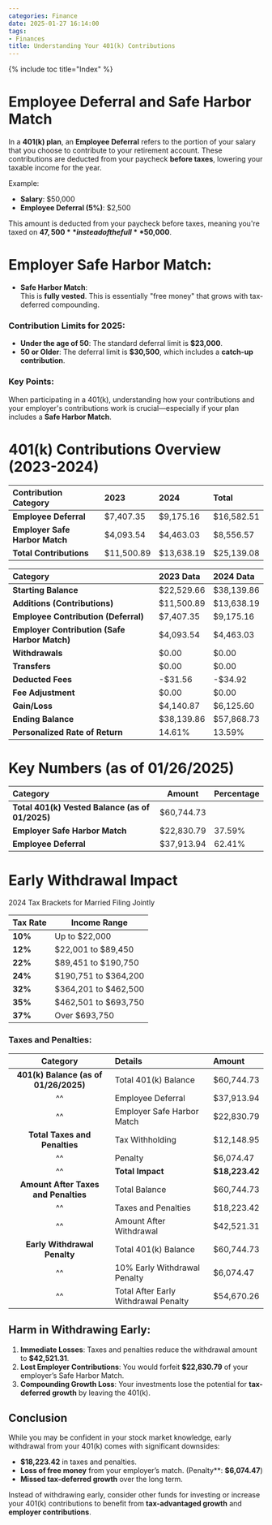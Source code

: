 ```yaml
---
categories: Finance
date: 2025-01-27 16:14:00
tags:
- Finances
title: Understanding Your 401(k) Contributions
---
```


{% include toc title="Index" %}

# Employee Deferral and Safe Harbor Match
In a **401(k) plan**, an **Employee Deferral** refers to the portion of your salary that you choose to contribute to your 
retirement account. These contributions are deducted from your paycheck **before taxes**, lowering your taxable income for the year.

Example:
- **Salary**: $50,000
- **Employee Deferral (5%)**: $2,500  

This amount is deducted from your paycheck before taxes, meaning you're taxed on **$47,500** instead of the full **$50,000**.

# **Employer Safe Harbor Match**:
- **Safe Harbor Match**:  
This is **fully vested**. This is essentially "free money" that grows with tax-deferred compounding.

### Contribution Limits for 2025:
- **Under the age of 50**: The standard deferral limit is **$23,000**.
- **50 or Older**: The deferral limit is **$30,500**, which includes a **catch-up contribution**.

### Key Points:
When participating in a 401(k), understanding how your contributions and your employer's contributions work is 
crucial—especially if your plan includes a **Safe Harbor Match**. 

# **401(k) Contributions Overview (2023-2024)**

| **Contribution Category**       | **2023**   | **2024**   | **Total**  |
|:--------------------------------|:-----------|:-----------|:-----------|
| **Employee Deferral**           | $7,407.35  | $9,175.16  | $16,582.51 |
| **Employer Safe Harbor Match**  | $4,093.54  | $4,463.03  | $8,556.57  |
| **Total Contributions**         | $11,500.89 | $13,638.19 | $25,139.08 |


| **Category**                                  | **2023 Data** | **2024 Data** |
|:----------------------------------------------|:--------------|:--------------|
| **Starting Balance**                          | $22,529.66    | $38,139.86    |
| **Additions (Contributions)**                 | $11,500.89    | $13,638.19    |
| **Employee Contribution (Deferral)**          | $7,407.35     | $9,175.16     |
| **Employer Contribution (Safe Harbor Match)** | $4,093.54     | $4,463.03     |
| **Withdrawals**                               | $0.00         | $0.00         |
| **Transfers**                                 | $0.00         | $0.00         |
| **Deducted Fees**                             | -$31.56       | -$34.92       |
| **Fee Adjustment**                            | $0.00         | $0.00         |
| **Gain/Loss**                                 | $4,140.87     | $6,125.60     |
| **Ending Balance**                            | $38,139.86    | $57,868.73    |
| **Personalized Rate of Return**               | 14.61%        | 13.59%        |

# **Key Numbers (as of 01/26/2025)**

| **Category**                                         | **Amount** | **Percentage** |
|:-----------------------------------------------------|------------|----------------|
| **Total 401(k) Vested Balance (as of 01/2025)**      | $60,744.73 |                |
| **Employer Safe Harbor Match**                       | $22,830.79 | 37.59%         |
| **Employee Deferral**                                | $37,913.94 | 62.41%         |


# Early Withdrawal Impact
2024 Tax Brackets for Married Filing Jointly

| **Tax Rate** | **Income Range**       |
|--------------|------------------------|
| **10%**      | Up to \$22,000         |
| **12%**      | \$22,001 to \$89,450   |
| **22%**      | \$89,451 to \$190,750  |
| **24%**      | \$190,751 to \$364,200 |
| **32%**      | \$364,201 to \$462,500 |
| **35%**      | \$462,501 to \$693,750 |
| **37%**      | Over \$693,750         |


### Taxes and Penalties:

|             **Category**              | **Details**                          | **Amount**         |
|:-------------------------------------:|:-------------------------------------|:-------------------|
| **401(k) Balance (as of 01/26/2025)** | Total 401(k) Balance                 | $60,744.73         |
|                  ^^                   | Employee Deferral                    | $37,913.94         |
|                  ^^                   | Employer Safe Harbor Match           | $22,830.79         |
|     **Total Taxes and Penalties**     | Tax Withholding                      | $12,148.95         |
|                  ^^                   | Penalty                              | $6,074.47          |
|                  ^^                   | **Total Impact**                     | **$18,223.42**     |
| **Amount After Taxes and Penalties**  | Total Balance                        | $60,744.73         |
|                  ^^                   | Taxes and Penalties                  | $18,223.42         |
|                  ^^                   | Amount After Withdrawal              | $42,521.31         |
|     **Early Withdrawal Penalty**      | Total 401(k) Balance                 | $60,744.73         |
|                  ^^                   | 10% Early Withdrawal Penalty         | $6,074.47          |
|                  ^^                   | Total After Early Withdrawal Penalty | $54,670.26         |


## **Harm in Withdrawing Early**:

1. **Immediate Losses**: Taxes and penalties reduce the withdrawal amount to **$42,521.31**.
2. **Lost Employer Contributions**: You would forfeit **$22,830.79** of your employer’s Safe Harbor Match.
3. **Compounding Growth Loss**: Your investments lose the potential for **tax-deferred growth** by leaving the 401(k).


## Conclusion

While you may be confident in your stock market knowledge, early withdrawal from your 401(k) comes with significant downsides:
- **$18,223.42** in taxes and penalties.
- **Loss of free money** from your employer’s match. (Penalty**: **$6,074.47**)
- **Missed tax-deferred growth** over the long term.

Instead of withdrawing early, consider other funds for investing or increase your 401(k) contributions to benefit from 
**tax-advantaged growth** and **employer contributions**.